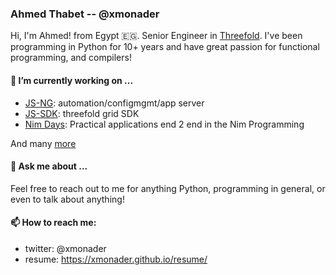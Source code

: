 ### Ahmed Thabet -- @xmonader

Hi, I'm Ahmed! from Egypt 🇪🇬. Senior Engineer in [Threefold](github.com/threefoldtech). I've been programming in Python for 10+ years and have great passion for functional programming, and compilers!

#### 🔭 I’m currently working on ...

- [JS-NG](https://github.com/threefoldtech/js-ng): automation/configmgmt/app server
- [JS-SDK](https://github.com/threefoldtech/js-sdk): threefold grid SDK
- [Nim Days](https://xmonader.github.io/nimdays/): Practical applications end 2 end in the Nim Programming

And many [more](https://github.com/xmonader?tab=repositories)

<!--
**xmonader/xmonader** is a ✨ _special_ ✨ repository because its `README.md` (this file) appears on your GitHub profile.

Here are some ideas to get you started:

- 🌱 I’m currently learning ...
- 👯 I’m looking to collaborate on ...
- 🤔 I’m looking for help with ...
- 😄 Pronouns: ...
- ⚡ Fun fact: ...
-->

#### 💬 Ask me about ...
Feel free to reach out to me for anything Python, programming in general, or even to talk about anything!

#### 📫 How to reach me:

- twitter: @xmonader
- resume: https://xmonader.github.io/resume/
